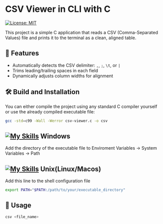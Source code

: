 

# CSV Viewer in CLI with C

[![License: MIT](https://img.shields.io/badge/License-MIT-yellow.svg)](https://opensource.org/licenses/MIT)

This project is a simple C application that reads a CSV (Comma-Separated Values) file and prints it to the terminal as a clean, aligned table.

## 🚀 Features

- Automatically detects the CSV delimiter: `,`, `;`, `\t`, or `|`
- Trims leading/trailing spaces in each field
- Dynamically adjusts column widths for alignment

## 🛠 Build and Installation

You can either compile the project using any standard C compiler yourself or use the already compiled executable file:

```bash
gcc -std=c99 -Wall -Werror csv-viewer.c -o csv
```

 ## [![My Skills](https://skillicons.dev/icons?i=windows)](https://skillicons.dev) Windows
Add the directory of the executable file to Enviroment Variables -> System Variables -> Path


## [![My Skills](https://skillicons.dev/icons?i=linux,apple)](https://skillicons.dev) Unix(Linux/Macos)
Add this line to the shell configuration file
```bash
export PATH="$PATH:/path/to/your/executable_directory" 
```
## 🚀 Usage

```bash
csv <file_name>
```

